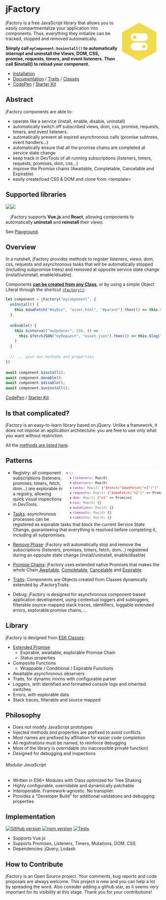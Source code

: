 # jFactory
<img align="right" width="140" src="img/jFactory.png">jFactory is a free JavaScript library that allows you to easily compartmentalize your application into components. Thus, everything they initialize can be  tracked, stopped and removed automatically.

**Simply call `myComponent.$uninstall()` to automatically interrupt and uninstall the Views, DOM, CSS, promise, requests, timers, and event listeners. Then call $install() to reload your component.**

* [Installation](ref-import.md)
* [Documentation](ref-index.md) / [Traits](ref-index.md#traits-component-features) / [Classes](ref-index.md#classes-internal-library)
* [CodePen](index-playground.md) /  [Starter Kit](https://github.com/jfactory-es/jfactory-starterkit)

## Abstract

jFactory components are able to:

- operate like a service (install, enable, disable, uninstall) 
- automatically switch off subscribed views, dom, css, promise, requests, timers, and event listeners. 
- automatically prevent all expired asynchronous calls (<!--callbacks, -->promise subtrees, event handlers...) 
- automatically ensure that all the promise chains are completed at service state change
- keep track in DevTools of all running subscriptions (listeners, timers, requests, promises, dom, css...)
- improve the Promise chains (Awaitable, Completable, Cancelable and Expirable)
- easily create/load CSS & DOM and clone from \<template> 

## Supported libraries

<img align="left" height="40" src="https://vuejs.org/images/logo.png"> 
<img height="40" src="https://upload.wikimedia.org/wikipedia/commons/a/a7/React-icon.svg">

jFactory supports **Vue.js** and **React**, allowing components to automatically **uninstall** and **reinstall** their views.

See [Playground](index-playground.md).

## Overview

In a nutshell, jFactory provides methods to register listeners, views, dom, css, requests and asynchronous tasks that will be automatically stopped (including subpromise trees) and removed at opposite service state change (install/uninstall, enable/disable). 

Components **[can be created from any Class](ref-components.md)**, 
or by using a simple Object Literal through the shortcut [`jFactory()`](ref-components.md#create-a-component-literal):  

```javascript
let component = jFactory("myComponent", {
  onInstall() {
    this.$domFetch("#myDiv", "asset.html", "#parent").then(() => this.$log("html loaded"));
  },

  onEnable() {
    this.$interval("myUpdater", 250, () =>
      this.$fetchJSON("myRequest", "asset.json").then(() => this.$log("updated"))
    )
  }

  // ... your own methods and properties
})

await component.$install(); 
await component.$enable();
await component.$disable(); 
await component.$uninstall();  
```
[CodePen](index-playground.md) / [Starter Kit](https://github.com/jfactory-es/jfactory-starterkit)

## Is that complicated?

jFactory is an easy-to-learn library based on jQuery. Unlike a framework, it does not impose an application architecture: you are free to use only what you want without restriction. 

All the [methods are listed here](ref-index.md#traits-component-features).

## Patterns

- Registry:<img align="right" src="img/pic1.png"> all component subscriptions (listeners, promises, timers, fetch, dom...) are explorable in a registry, allowing quick visual inspections in DevTools.

- [Tasks](TraitTask.md): asynchronous processes can be registered as expirable tasks that block the current Service State Change, guaranteeing that everything is resolved before completing it, including all subpromises. 

- [Remove Phase](TraitService-Phases.md#remove-phase): jFactory will automatically stop and remove the subscriptions (listeners, promises, timers, fetch, dom...) registered during an opposite state change (install/uninstall, enable/disable)

- [Promise Chains](JFactoryPromise.md): jFactory uses extended native Promises that makes the whole Chain[ Awaitable](JFactoryPromise.md#chain-awaitable), [Completable](JFactoryPromise.md#chain-completion--cancellation), [Cancelable](JFactoryPromise.md#chain-completion--cancellation) and [Expirable](JFactoryPromise.md#chain-expiration).

- [Traits](ref-components.md#create-a-component-base-class): Components are Objects created from Classes dynamically extended by JFactoryTraits. 

- Debug: jFactory is designed for asynchronous component-based application development, using contextual loggers and subloggers,
 filterable source-mapped stack traces, identifiers, loggable extended errors, explorable promise chains, ...
     
## Library   

jFactory is designed from [ES6 Classes](ref-index.md#classes-internal-library):

- [Extended Promise](JFactoryPromise.md)
    - Expirable, awaitable, explorable Promise Chain
    - Status properties 
- Composite Functions
    - Wrappable / Conditional / Expirable Functions
- Awaitable asynchronous observers
- Traits, for dynamic mixins with configurable parser
- Loggers, with identified and formatted console logs and inherited switches 
- Errors, with explorable data
- Stack traces, filterable and source mapped   

## Philosophy

- Does not modify JavaScript prototypes
- Injected methods and properties are prefixed to avoid conflicts 
- Most names are prefixed by affiliation for easier code completion
- All registrations must be named, to reinforce debugging 
- Most of the library is overridable (no inaccessible private function)
- Designed for debugging and inspections

###### Modular JavaScript
  
- Written in ES6+ Modules with Class optimized for Tree Shaking
- Highly configurable, overridable and dynamically patchable
- Interoperable. Framework-agnostic. No transpiler.  
- Provides a "Developer Build" for additional validations and debugging properties   

## Implementation
[![GitHub version](https://img.shields.io/github/package-json/v/jfactory-es/jfactory.svg?label=git)](https://github.com/jfactory-es/jfactory)
[![npm version](https://img.shields.io/npm/v/jfactory-es.svg)](https://www.npmjs.com/package/jfactory-es)
[![Tests](https://github.com/jfactory-es/jfactory/workflows/Node%20CI/badge.svg)](#implementation)
<!--
[![](https://img.shields.io/github/issues/jfactory-es/jfactory.svg?style=flat)](#implementation)
[![](https://img.shields.io/snyk/vulnerabilities/npm/jfactory-es.svg)](#implementation) 
-->

- Supports Vue.js
- Supports Promises, Listeners, Timers, Mutations, DOM, CSS   
- Dependencies: jQuery, Lodash

## How to Contribute

jFactory is an Open Source project. Your comments, bug reports and code proposals are always welcome. This project is new and you can help a lot by spreading the word. Also consider adding a github star, as it seems very important for its visibility at this stage. Thank you for your contributions! 
